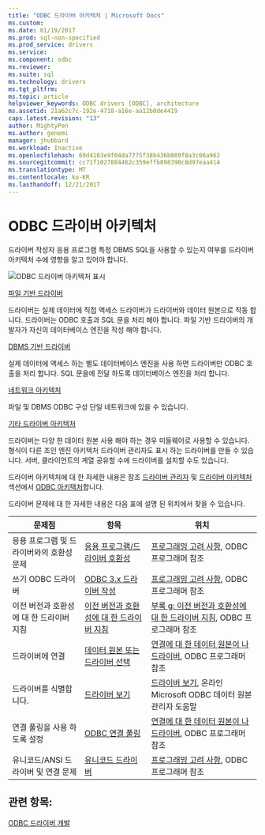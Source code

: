 ```yaml
---
title: "ODBC 드라이버 아키텍처 | Microsoft Docs"
ms.custom: 
ms.date: 01/19/2017
ms.prod: sql-non-specified
ms.prod_service: drivers
ms.service: 
ms.component: odbc
ms.reviewer: 
ms.suite: sql
ms.technology: drivers
ms.tgt_pltfrm: 
ms.topic: article
helpviewer_keywords: ODBC drivers [ODBC], architecture
ms.assetid: 21a62c7c-192e-4718-a16e-aa12b0de4419
caps.latest.revision: "13"
author: MightyPen
ms.author: genemi
manager: jhubbard
ms.workload: Inactive
ms.openlocfilehash: 69d4103e9f04da7775f38b436b009f8a3c06a962
ms.sourcegitcommit: cc71f1027884462c359effb898390c8d97eaa414
ms.translationtype: MT
ms.contentlocale: ko-KR
ms.lasthandoff: 12/21/2017
---
```

# <a name="odbc-driver-architecture"></a>ODBC 드라이버 아키텍처
드라이버 작성자 응용 프로그램 특정 DBMS SQL을 사용할 수 있는지 여부를 드라이버 아키텍처 수에 영향을 알고 있어야 합니다.  
  
 ![ODBC 드라이버 아키텍처 표시](../../../odbc/reference/develop-driver/media/odbcdriverovruarch.gif "ODBCDriverOvruArch")  
  
 [파일 기반 드라이버](../../../odbc/reference/file-based-drivers.md)  
  
 드라이버는 실제 데이터에 직접 액세스 드라이버가 드라이버와 데이터 원본으로 작동 합니다. 드라이버는 ODBC 호출과 SQL 문을 처리 해야 합니다. 파일 기반 드라이버의 개발자가 자신의 데이터베이스 엔진을 작성 해야 합니다.  
  
 [DBMS 기반 드라이버](../../../odbc/reference/dbms-based-drivers.md)  
  
 실제 데이터에 액세스 하는 별도 데이터베이스 엔진을 사용 하면 드라이버만 ODBC 호출을 처리 합니다. SQL 문을에 전달 하도록 데이터베이스 엔진을 처리 합니다.  
  
 [네트워크 아키텍처](../../../odbc/reference/network-example.md)  
  
 파일 및 DBMS ODBC 구성 단일 네트워크에 있을 수 있습니다.  
  
 [기타 드라이버 아키텍처](../../../odbc/reference/other-driver-architectures.md)  
  
 드라이버는 다양 한 데이터 원본 사용 해야 하는 경우 미들웨어로 사용할 수 있습니다. 형식이 다른 조인 엔진 아키텍처 드라이버 관리자도 표시 하는 드라이버를 만들 수 있습니다. 서버, 클라이언트의 계열 공유할 수에 드라이버를 설치할 수도 있습니다.  
  
 드라이버 아키텍처에 대 한 자세한 내용은 참조 [드라이버 관리자](../../../odbc/reference/the-driver-manager.md) 및 [드라이버 아키텍처](../../../odbc/reference/driver-architecture.md) 섹션에서 [ODBC 아키텍처](../../../odbc/reference/odbc-architecture.md)합니다.  
  
 드라이버 문제에 대 한 자세한 내용은 다음 표에 설명 된 위치에서 찾을 수 있습니다.  
  
|문제점|항목|위치|  
|-----------|-----------|--------------|  
|응용 프로그램 및 드라이버와의 호환성 문제|[응용 프로그램/드라이버 호환성](../../../odbc/reference/develop-app/application-and-driver-compatibility.md)|[프로그래밍 고려 사항](../../../odbc/reference/develop-app/programming-considerations.md), ODBC 프로그래머 참조|  
|쓰기 ODBC 드라이버|[ODBC 3.x 드라이버 작성](../../../odbc/reference/develop-app/writing-odbc-3-x-drivers.md)|[프로그래밍 고려 사항](../../../odbc/reference/develop-app/programming-considerations.md), ODBC 프로그래머 참조|  
|이전 버전과 호환성에 대 한 드라이버 지침|[이전 버전과 호환성에 대 한 드라이버 지침](../../../odbc/reference/appendixes/appendix-g-driver-guidelines-for-backward-compatibility.md)|[부록 g: 이전 버전과 호환성에 대 한 드라이버 지침](../../../odbc/reference/appendixes/appendix-g-driver-guidelines-for-backward-compatibility.md), ODBC 프로그래머 참조|  
|드라이버에 연결|[데이터 원본 또는 드라이버 선택](../../../odbc/reference/develop-app/choosing-a-data-source-or-driver.md)|[연결에 대 한 데이터 원본이 나 드라이버](../../../odbc/reference/develop-app/connecting-to-a-data-source-or-driver.md), ODBC 프로그래머 참조|  
|드라이버를 식별합니다.|[드라이버 보기](../../../odbc/admin/viewing-drivers.md)|[드라이버 보기](../../../odbc/admin/viewing-drivers.md), 온라인 Microsoft ODBC 데이터 원본 관리자 도움말|  
|연결 풀링을 사용 하도록 설정|[ODBC 연결 풀링](../../../odbc/reference/develop-app/driver-manager-connection-pooling.md)|[연결에 대 한 데이터 원본이 나 드라이버](../../../odbc/reference/develop-app/connecting-to-a-data-source-or-driver.md), ODBC 프로그래머 참조|  
|유니코드/ANSI 드라이버 및 연결 문제|[유니코드 드라이버](../../../odbc/reference/develop-app/unicode-drivers.md)|[프로그래밍 고려 사항](../../../odbc/reference/develop-app/programming-considerations.md), ODBC 프로그래머 참조|  
  
## <a name="see-also"></a>관련 항목:  
 [ODBC 드라이버 개발](../../../odbc/reference/develop-driver/developing-an-odbc-driver.md)
